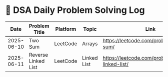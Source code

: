 # 📅 DSA Daily Problem Solving Log

| Date       | Problem Title            | Platform | Topic        | Link                               |
|------------|--------------------------|----------|--------------|------------------------------------|
| 2025-06-10 | Two Sum                  | LeetCode | Arrays       | https://leetcode.com/problems/two-sum/ |
| 2025-06-11 | Reverse Linked List      | LeetCode | Linked List  | https://leetcode.com/problems/reverse-linked-list/ |
